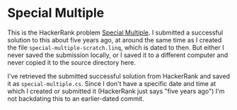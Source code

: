 # Special Multiple

This is the HackerRank problem [Special
Multiple](https://www.hackerrank.com/challenges/special-multiple). I submitted a
successful solution to this about five years ago, at around the same time as I
created the file `special-multiple-scratch.linq`, which is dated to then. But
either I never saved the submission locally, or I saved it to a different
computer and never copied it to the source directory here.

I've retrieved the submitted successful solution from HackerRank and saved it as
`special-multiple.cs`. Since I don't have a specific date and time at which I
created or submitted it (HackerRank just says "five years ago") I'm not
backdating this to an earlier-dated commit.
